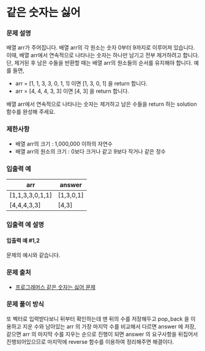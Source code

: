 # 같은 숫자는 싫어

### 문제 설명

배열 arr가 주어집니다. 배열 arr의 각 원소는 숫자 0부터 9까지로 이루어져 있습니다. 이때, 배열 arr에서 연속적으로 나타나는 숫자는 하나만 남기고 전부 제거하려고 합니다. 단, 제거된 후 남은 수들을 반환할 때는 배열 arr의 원소들의 순서를 유지해야 합니다. 예를 들면,

- arr = [1, 1, 3, 3, 0, 1, 1] 이면 [1, 3, 0, 1] 을 return 합니다.
- arr = [4, 4, 4, 3, 3] 이면 [4, 3] 을 return 합니다.

배열 arr에서 연속적으로 나타나는 숫자는 제거하고 남은 수들을 return 하는 solution 함수를 완성해 주세요.

### 제한사항

- 배열 arr의 크기 : 1,000,000 이하의 자연수
- 배열 arr의 원소의 크기 : 0보다 크거나 같고 9보다 작거나 같은 정수

### 입출력 예

|arr|	answer|
|---|---------|
|[1,1,3,3,0,1,1]|	[1,3,0,1]|
|[4,4,4,3,3]|	[4,3]|

### 입출력 예 설명

#### 입출력 예 #1,2

문제의 예시와 같습니다.

### 문제 출처

- [프로그래머스 같은 숫자는 싫어 문제](https://school.programmers.co.kr/learn/courses/30/lessons/12906)

### 문제 풀이 방식

또 벡터로 입력받다보니 뒤부터 확인하는데 맨 뒤의 수를 저장해두고 pop_back 을 이용하고 지운 수와 남아있는 arr 의 가장 마지막 수를 비교해서 다르면 answer 에 저장, 같으면 arr 의 마지막 수를 지우는 순으로 진행이 되면 answer 의 요구사항을 뒤집어서 진행되어있으므로 마지막에 reverse 함수를 이용하여 정리해주면 해결이다.
